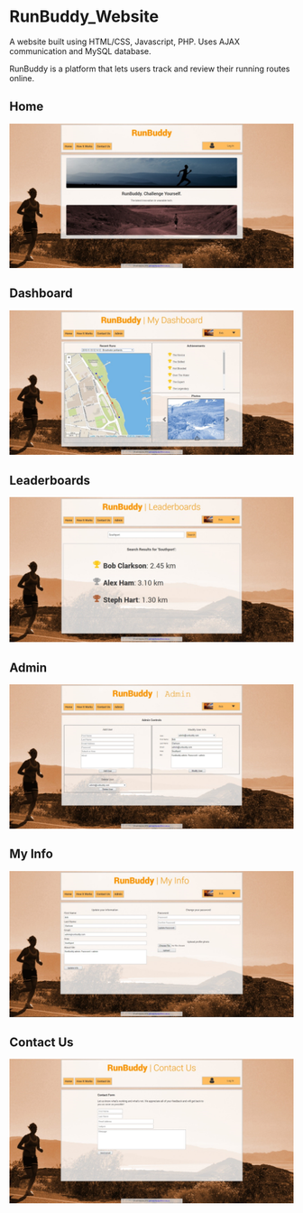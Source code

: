 # RunBuddy_Website
A website built using HTML/CSS, Javascript, PHP. Uses AJAX communication and MySQL database.

RunBuddy is a platform that lets users track and review their running routes online.

## Home
![Home page preview](https://github.com/kurzy/RunBuddy_Website/blob/master/screenshots/home.jpg)
## Dashboard
![Dashboard page preview](https://github.com/kurzy/RunBuddy_Website/blob/master/screenshots/dash.jpg)
## Leaderboards
![Leaderboards page preview](https://github.com/kurzy/RunBuddy_Website/blob/master/screenshots/boards.jpg)
## Admin
![Admin page preview](https://github.com/kurzy/RunBuddy_Website/blob/master/screenshots/admin.jpg)
## My Info
![Info page preview](https://github.com/kurzy/RunBuddy_Website/blob/master/screenshots/info.jpg)
## Contact Us
![Contact page preview](https://github.com/kurzy/RunBuddy_Website/blob/master/screenshots/contact.jpg)


